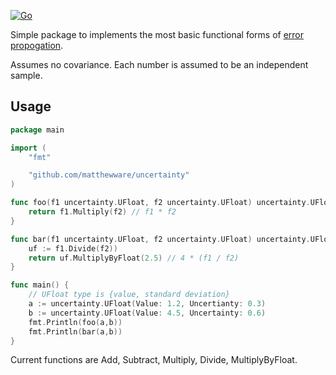 [![Go](https://github.com/matthewware/uncertainty/actions/workflows/go.yml/badge.svg)](https://github.com/matthewware/uncertainty/actions/workflows/go.yml)

Simple package to implements the most basic functional forms of
[error propogation](https://en.wikipedia.org/wiki/Propagation_of_uncertainty).

Assumes no covariance. Each number is assumed to be an independent sample.

## Usage
```go
package main

import (
    "fmt"

    "github.com/matthewware/uncertainty"
)

func foo(f1 uncertainty.UFloat, f2 uncertainty.UFloat) uncertainty.UFloat{
    return f1.Multiply(f2) // f1 * f2
}

func bar(f1 uncertainty.UFloat, f2 uncertainty.UFloat) uncertainty.UFloat{
    uf := f1.Divide(f2))
    return uf.MultiplyByFloat(2.5) // 4 * (f1 / f2)
}

func main() {
    // UFloat type is {value, standard deviation}
    a := uncertainty.UFloat(Value: 1.2, Uncertianty: 0.3)
    b := uncertainty.UFloat(Value: 4.5, Uncertainty: 0.6)
    fmt.Println(foo(a,b))
    fmt.Println(bar(a,b))
}
```

Current functions are Add, Subtract, Multiply, Divide, MultiplyByFloat.

